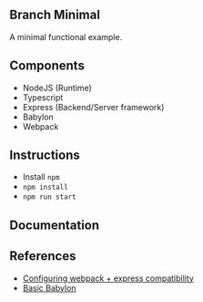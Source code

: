 ## Branch Minimal 
A minimal functional example. 

## Components
- NodeJS (Runtime)
- Typescript 
- Express (Backend/Server framework)
- Babylon
- Webpack

## Instructions 
- Install `npm`
- `npm install`
- `npm run start`

## Documentation

## References 
- [Configuring webpack + express compatibility](https://binyamin.medium.com/creating-a-node-express-webpack-app-with-dev-and-prod-builds-a4962ce51334)
- [Basic Babylon](https://doc.babylonjs.com/guidedLearning/createAGame/gettingSetUp)